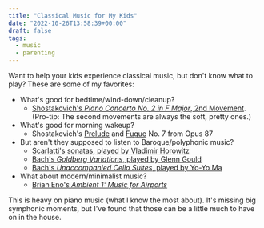 ```yaml
---
title: "Classical Music for My Kids"
date: "2022-10-26T13:58:39+00:00"
draft: false
tags:
  - music
  - parenting
---
```


Want to help your kids experience classical music, but don't know what to play? These are some of my favorites:

* What's good for bedtime/wind-down/cleanup?
  * [Shostakovich's *Piano Concerto No. 2 in F Major*, 2nd Movement](https://songwhip.com/dmitri-shostakovich/piano-concerto-no-2-in-f-major-op-102-ii-andante2015). (Pro-tip: The second movements are always the soft, pretty ones.)
* What's good for morning wakeup?
  * Shostakovich's [Prelude](https://songwhip.com/davidjalbert/24-preludes-and-fugues-op-87-prelude-no-7-in-a-major) and [Fugue](https://songwhip.com/davidjalbert/24-preludes-and-fugues-op-87-fugue-no-7-in-a-major) No. 7 from Opus 87
* But aren't they supposed to listen to Baroque/polyphonic music?
  * [Scarlatti's sonatas, played by Vladimir Horowitz](https://songwhip.com/vladimir-horowitz/horowitz-the-celebrated-scarlatti-recordings)
  * [Bach's *Goldberg Variations*, played by Glenn Gould](https://songwhip.com/johann-sebastian-bach/bach-the-goldberg-variations-bwv-988-1981-gould-remaster)
  * [Bach's *Unaccompanied Cello Suites*, played by Yo-Yo Ma](https://songwhip.com/yo-yo-ma/bach-unaccompanied-cello-suites-remastered)
* What about modern/minimalist music?
  * [Brian Eno's *Ambient 1: Music for Airports*](https://songwhip.com/brian-eno/ambient-1-music-for-airports-remastered-2004)

This is heavy on piano music (what I know the most about). It's missing big symphonic moments, but I've found that those can be a little much to have on in the house.



